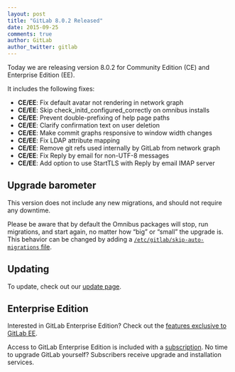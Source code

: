 ```yaml
---
layout: post
title: "GitLab 8.0.2 Released"
date: 2015-09-25
comments: true
author: GitLab
author_twitter: gitlab
---
```


Today we are releasing version 8.0.2 for Community Edition (CE) and Enterprise
Edition (EE).

It includes the following fixes:

- **CE/EE**: Fix default avatar not rendering in network graph
- **CE/EE**: Skip check_initd_configured_correctly on omnibus installs
- **CE/EE**: Prevent double-prefixing of help page paths
- **CE/EE**: Clarify confirmation text on user deletion
- **CE/EE**: Make commit graphs responsive to window width changes
- **CE/EE**: Fix LDAP attribute mapping
- **CE/EE**: Remove git refs used internally by GitLab from network graph
- **CE/EE**: Fix Reply by email for non-UTF-8 messages
- **CE/EE**: Add option to use StartTLS with Reply by email IMAP server

<!-- more -->

## Upgrade barometer

This version does not include any new migrations, and should not require any
downtime.

Please be aware that by default the Omnibus packages will stop, run migrations,
and start again, no matter how “big” or “small” the upgrade is. This behavior
can be changed by adding a [`/etc/gitlab/skip-auto-migrations`
file](http://doc.gitlab.com/omnibus/update/README.html).

## Updating

To update, check out our [update page](https://about.gitlab.com/update).

## Enterprise Edition

Interested in GitLab Enterprise Edition?
Check out the [features exclusive to GitLab EE](http://about.gitlab.com/features/#enterprise).

Access to GitLab Enterprise Edition is included with a [subscription](http://www.gitlab.com/pricing).
No time to upgrade GitLab yourself?
Subscribers receive upgrade and installation services.
